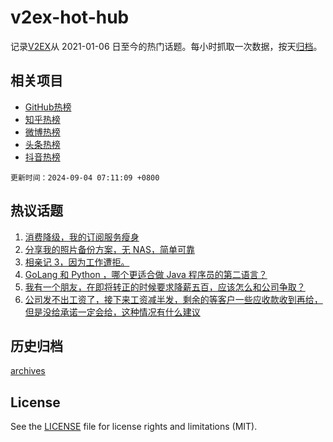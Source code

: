 # v2ex-hot-hub

 记录[V2EX](https://www.v2ex.com/)从 2021-01-06 日至今的热门话题。每小时抓取一次数据，按天[归档](archives)。
 
 ## 相关项目

- [GitHub热榜](https://github.com/lonnyzhang423/github-hot-hub)
- [知乎热榜](https://github.com/lonnyzhang423/zhihu-hot-hub)
- [微博热榜](https://github.com/lonnyzhang423/weibo-hot-hub)
- [头条热榜](https://github.com/lonnyzhang423/toutiao-hot-hub)
- [抖音热榜](https://github.com/lonnyzhang423/douyin-hot-hub)


 `更新时间：2024-09-04 07:11:09 +0800`

## 热议话题

1. [消费降级，我的订阅服务瘦身](https://www.v2ex.com/t/1069804)
1. [分享我的照片备份方案，无 NAS，简单可靠](https://www.v2ex.com/t/1069781)
1. [相亲记 3，因为工作遭拒。](https://www.v2ex.com/t/1069773)
1. [GoLang 和 Python ，哪个更适合做 Java 程序员的第二语言？](https://www.v2ex.com/t/1069847)
1. [我有一个朋友，在即将转正的时候要求降薪五百，应该怎么和公司争取？](https://www.v2ex.com/t/1069771)
1. [公司发不出工资了，接下来工资减半发，剩余的等客户一些应收款收到再给，但是没给承诺一定会给，这种情况有什么建议](https://www.v2ex.com/t/1069798)

## 历史归档

[archives](archives)

## License

See the [LICENSE](LICENSE) file for license rights and limitations (MIT).
